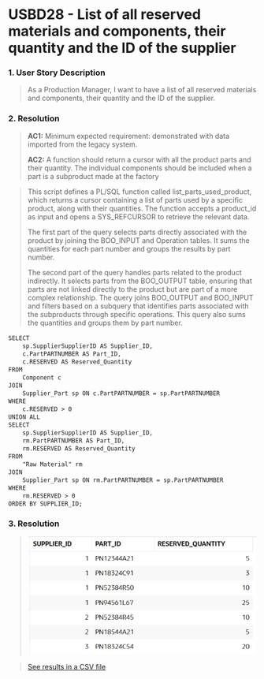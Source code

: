 # USBD28 - List of all reserved materials and components, their quantity and the ID of the supplier

### 1. User Story Description

>  As a Production Manager, I want to have a list of all reserved materials and components, their quantity and the ID of the supplier.



### 2. Resolution
>**AC1:** Minimum expected requirement: demonstrated with data imported from the
legacy system.
> 
>**AC2:** A function should return a cursor with all the product
parts and their quantity. The individual components should be included when a
part is a subproduct made at the factory

>This script defines a PL/SQL function called list_parts_used_product, which returns a cursor containing a list of parts used by a specific product, along with their quantities. The function accepts a product_id as input and opens a SYS_REFCURSOR to retrieve the relevant data.
>
>The first part of the query selects parts directly associated with the product by joining the BOO_INPUT and Operation tables. It sums the quantities for each part number and groups the results by part number.
>
>The second part of the query handles parts related to the product indirectly. It selects parts from the BOO_OUTPUT table, ensuring that parts are not linked directly to the product but are part of a more complex relationship. The query joins BOO_OUTPUT and BOO_INPUT and filters based on a subquery that identifies parts associated with the subproducts through specific operations. This query also sums the quantities and groups them by part number.

    SELECT 
        sp.SupplierSupplierID AS Supplier_ID,
        c.PartPARTNUMBER AS Part_ID,
        c.RESERVED AS Reserved_Quantity
    FROM
        Component c
    JOIN
        Supplier_Part sp ON c.PartPARTNUMBER = sp.PartPARTNUMBER
    WHERE
        c.RESERVED > 0
    UNION ALL
    SELECT
        sp.SupplierSupplierID AS Supplier_ID,
        rm.PartPARTNUMBER AS Part_ID,
        rm.RESERVED AS Reserved_Quantity
    FROM
        "Raw Material" rm
    JOIN
        Supplier_Part sp ON rm.PartPARTNUMBER = sp.PartPARTNUMBER
    WHERE
        rm.RESERVED > 0
    ORDER BY SUPPLIER_ID;



### 3. Resolution

>![Results](img/USBD28.png)

>[See results in a CSV file](csv_result/USBD28.csv)


